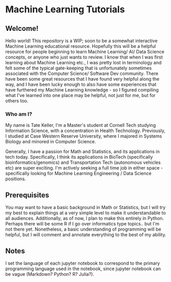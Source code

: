 # Machine Learning Tutorials

## Welcome!

Hello world! This repository is a WIP; soon to be a somewhat interactive Machine Learning educational resource. Hopefully this will be a helpful resource for people beginning to learn Machine Learning/ AI/ Data Science concepts, or anyone who just wants to review. I know that when I was first learning about Machine Learning etc., I was pretty lost in terminology and felt some of the typical gate-keeping that is unfortunately sometimes associated with the Computer Science/ Software Dev community. There have been some great resources that I have found very helpful along the way, and I have been lucky enough to also have some experiences that have furthered my Machine Learning knowledge - so I figured compiling what I've learned into one place may be helpful, not just for me, but for others too. 

### Who am I?

My name is Tate Keller, I'm a Master's student at Cornell Tech studying Information Science, with a concentration in Health Technology. Previously, I studied at Case Western Reserve University, where I majored in Systems Biology and minored in Computer Science. 

Generally, I have a passion for Math and Statistics, and its applications in tech today. Specifically, I think its applications in BioTech (specifically bioinformatics/genomics) and Transportation Tech (autonomous vehicles etc) are super exciting. I'm actively seeking a full time job in either space - specifically looking for Machine Learning Engineering / Data Science positions. 

## Prerequisites

You may want to have a basic background in Math or Statistics, but I will try my best to explain things at a very simple level to make it understandable to all audiences. Additionally, as of now, I plan to make this entirely in Python. Perhaps there will be some R if I go over informatics type topics.. but I'm not there yet. Nonetheless, a basic understanding of programming will be helpful, but I will comment and annotate everything to the best of my ability.

## Notes

I set the language of each jupyter notebook to correspond to the primary programming language used in the notebook, since jupyter notebook can be vague (Markdown? Python? R? Julia?).
